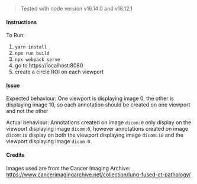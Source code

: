 > Tested with node version v16.14.0 and v18.12.1

#### Instructions

To Run:
1. `yarn install`
2. `npm run build`
3. `npx webpack serve`
4. go to https://localhost:8080
5. create a circle ROI on each viewport

#### Issue

Expected behaviour: One viewport is displaying image 0, the other is displaying image 10, so each annotation should be created on one viewport and not the other

Actual behaviour: Annotations created on image `dicom:0` only display on the viewport displaying image `dicom:0`, however annotations created on image `dicom:10` display on both the viewport displaying image `dicom:10` and the viewport displaying image `dicom:0`.

#### Credits

Images used are from the Cancer Imaging Archive: https://www.cancerimagingarchive.net/collection/lung-fused-ct-pathology/